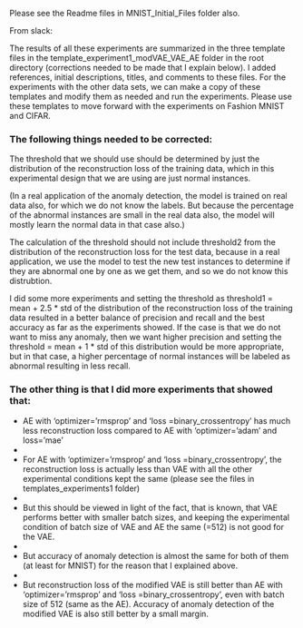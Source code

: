Please see the Readme files in MNIST_Initial_Files folder also.

From slack:

The results of all these experiments are summarized in the three template files in the template_experiment1_modVAE_VAE_AE folder in the root
directory (corrections needed to be made that I explain below). I added references, initial descriptions, titles, and comments to these files. 
For the experiments with the other data sets, we can make a copy of these templates and modify them as needed and run the experiments.
Please use these templates to move forward with the experiments on Fashion MNIST and CIFAR.

### The following things needed to be corrected:

The threshold that we should use should be determined by just the distribution of the reconstruction loss of the training data, 
which in this experimental design that we are using are just normal instances.

(In a real application of the anomaly detection, the model is trained on real data also, for which we do not know the labels. 
But because the percentage of the abnormal instances are small in the real data also, the model will mostly learn the normal 
data in that case also.)  

The calculation of the threshold should not include threshold2 from the distribution of the reconstruction loss for the test data, 
because in a real application, we use the model to test the new test instances to determine if they are abnormal one by one as we get them, 
and so we do not know this distrubtion.

I did some more experiments and setting the threshold as threshold1 = mean + 2.5 * std of the distribution of the reconstruction loss 
of the training data resulted in a better balance of precision and recall and the best accuracy as far as the experiments showed. 
If the case is that we do not want to miss any anomaly, then we want higher precision and setting the threshold = mean + 1 * std of 
this distribution would be more appropriate, but in that case, a higher percentage of normal instances will be labeled as abnormal 
resulting in less recall.

### The other thing is that I did more experiments that showed that:

- AE with ‘optimizer=’rmsprop’ and ‘loss =binary_crossentropy’ has much less reconstruction loss compared to AE with 
  ‘optimizer=’adam’ and loss=’mae’
- 
- For AE with ‘optimizer=’rmsprop’ and ‘loss =binary_crossentropy’, the reconstruction loss is actually less than VAE 
  with all the other experimental conditions kept the same (please see the files in templates_experiments1 folder)
- 
- But this should be viewed in light of the fact, that is known, that VAE performs better with smaller batch sizes, and keeping 
  the experimental condition of batch size of VAE and AE the same (=512) is not good for the VAE.
- 
- But accuracy of anomaly detection is almost the same for both of them (at least for MNIST) for the reason that I explained above.
- 
- But reconstruction loss of the modified VAE is still better than AE with ‘optimizer=’rmsprop’ and ‘loss =binary_crossentropy’,
  even with batch size of 512 (same as the AE). Accuracy of anomaly detection of the modified VAE is also still better by a small margin.
